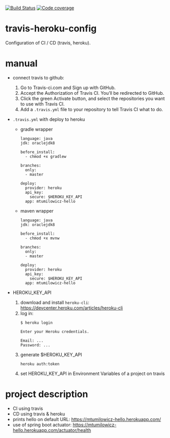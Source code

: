 [![Build Status](https://travis-ci.com/mtumilowicz/travis-heroku-config.svg?branch=master)](https://travis-ci.com/mtumilowicz/travis-heroku-config)
[![Code coverage](https://sonarcloud.io/api/project_badges/measure?project=com.example%3Atravis-heroku-config&metric=coverage)](https://sonarcloud.io/api/project_badges/measure?project=com.example%3Atravis-heroku-config&metric=coverage)

# travis-heroku-config
Configuration of CI / CD (travis, heroku).

# manual
* connect travis to github:
    1. Go to Travis-ci.com and Sign up with GitHub.
    1. Accept the Authorization of Travis CI. You’ll be redirected to GitHub.
    1. Click the green Activate button, and select the repositories you want to use with Travis CI.
    1. Add a `.travis.yml` file to your repository to tell Travis CI what to do.

* `.travis.yml` with deploy to heroku
    * gradle wrapper
        ```
        language: java
        jdk: oraclejdk8
        
        before_install:
          - chmod +x gradlew
        
        branches:
          only:
          - master
        
        deploy:
          provider: heroku
          api_key:
            secure: $HEROKU_KEY_API
          app: mtumilowicz-hello
        ```
            
    * maven wrapper
        ```
        language: java
        jdk: oraclejdk8
        
        before_install:
          - chmod +x mvnw
        
        branches:
          only:
          - master
        
        deploy:
          provider: heroku
          api_key:
            secure: $HEROKU_KEY_API
          app: mtumilowicz-hello
        ```        
        
* HEROKU_KEY_API
    1. download and install `heroku-cli`: https://devcenter.heroku.com/articles/heroku-cli
    1. log in:
        ```
        $ heroku login
        
        Enter your Heroku credentials.
        
        Email: ...
        Password: ...
        ```
    1. generate $HEROKU_KEY_API
        ```
        heroku auth:token
        ```
    1. set HEROKU_KEY_API in Environment Variables of a project on travis

# project description
* CI using travis
* CD using travis & heroku
* prints hello on default URL:
    https://mtumilowicz-hello.herokuapp.com/
* use of spring boot actuator:
    https://mtumilowicz-hello.herokuapp.com/actuator/health